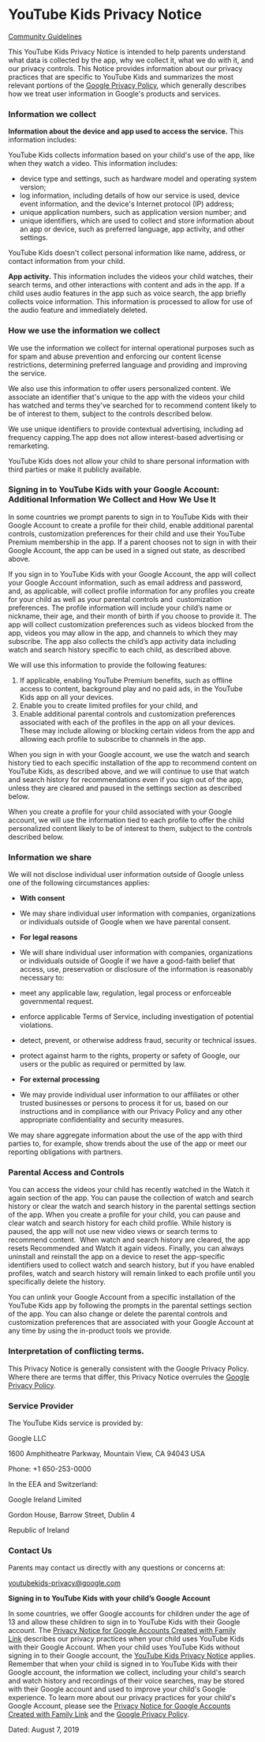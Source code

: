 YouTube Kids Privacy Notice
===========================

[Community Guidelines](https://www.youtube.com/t/community_guidelines)

This YouTube Kids Privacy Notice is intended to help parents understand what data is collected by the app, why we collect it, what we do with it, and our privacy controls. This Notice provides information about our privacy practices that are specific to YouTube Kids and summarizes the most relevant portions of the [Google Privacy Policy](https://www.google.com/policies/privacy/), which generally describes how we treat user information in Google's products and services.

### **Information we collect**

**Information about the device and app used to access the service.** This information includes:

YouTube Kids collects information based on your child's use of the app, like when they watch a video. This information includes:

* device type and settings, such as hardware model and operating system version;
* log information, including details of how our service is used, device event information, and the device's Internet protocol (IP) address;
* unique application numbers, such as application version number; and
* unique identifiers, which are used to collect and store information about an app or device, such as preferred language, app activity, and other settings.

YouTube Kids doesn't collect personal information like name, address, or contact information from your child.

**App activity.** This information includes the videos your child watches, their search terms, and other interactions with content and ads in the app. If a child uses audio features in the app such as voice search, the app briefly collects voice information. This information is processed to allow for use of the audio feature and immediately deleted.

### **How we use the information we collect**

We use the information we collect for internal operational purposes such as for spam and abuse prevention and enforcing our content license restrictions, determining preferred language and providing and improving the service.

We also use this information to offer users personalized content. We associate an identifier that's unique to the app with the videos your child has watched and terms they've searched for to recommend content likely to be of interest to them, subject to the controls described below.

We use unique identifiers to provide contextual advertising, including ad frequency capping.The app does not allow interest-based advertising or remarketing.

YouTube Kids does not allow your child to share personal information with third parties or make it publicly available.

### **Signing in to YouTube Kids with your Google Account: Additional Information We Collect and How We Use It**

In some countries we prompt parents to sign in to YouTube Kids with their Google Account to create a profile for their child, enable additional parental controls, customization preferences for their child and use their YouTube Premium membership in the app. If a parent chooses not to sign in with their Google Account, the app can be used in a signed out state, as described above.

If you sign in to YouTube Kids with your Google Account, the app will collect your Google Account information, such as email address and password, and, as applicable, will collect profile information for any profiles you create for your child as well as your parental controls and  customization preferences. The profile information will include your child’s name or nickname, their age, and their month of birth if you choose to provide it. The app will collect customization preferences such as videos blocked from the app, videos you may allow in the app, and channels to which they may subscribe. The app also collects the child’s app activity data including watch and search history specific to each child, as described above.

We will use this information to provide the following features:

1. If applicable, enabling YouTube Premium benefits, such as offline access to content, background play and no paid ads, in the YouTube Kids app on all your devices.
2. Enable you to create limited profiles for your child, and
3. Enable additional parental controls and customization preferences associated with each of the profiles in the app on all your devices. These may include allowing or blocking certain videos from the app and allowing each profile to subscribe to channels in the app.

When you sign in with your Google account, we use the watch and search history tied to each specific installation of the app to recommend content on YouTube Kids, as described above, and we will continue to use that watch and search history for recommendations even if you sign out of the app, unless they are cleared and paused in the settings section as described below.

When you create a profile for your child associated with your Google account, we will use the information tied to each profile to offer the child personalized content likely to be of interest to them, subject to the controls described below.

### **Information we share**

We will not disclose individual user information outside of Google unless one of the following circumstances applies:

* **With consent**
* We may share individual user information with companies, organizations or individuals outside of Google when we have parental consent.
* **For legal reasons**
* We will share individual user information with companies, organizations or individuals outside of Google if we have a good-faith belief that access, use, preservation or disclosure of the information is reasonably necessary to:

* meet any applicable law, regulation, legal process or enforceable governmental request.
* enforce applicable Terms of Service, including investigation of potential violations.
* detect, prevent, or otherwise address fraud, security or technical issues.
* protect against harm to the rights, property or safety of Google, our users or the public as required or permitted by law.

* **For external processing**
* We may provide individual user information to our affiliates or other trusted businesses or persons to process it for us, based on our instructions and in compliance with our Privacy Policy and any other appropriate confidentiality and security measures.

We may share aggregate information about the use of the app with third parties to, for example, show trends about the use of the app or meet our reporting obligations with partners.

### **Parental Access and Controls**

You can access the videos your child has recently watched in the Watch it again section of the app. You can pause the collection of watch and search history or clear the watch and search history in the parental settings section of the app. When you create a profile for your child, you can pause and clear watch and search history for each child profile. While history is paused, the app will not use new video views or search terms to recommend content.  When watch and search history are cleared, the app resets Recommended and Watch it again videos. Finally, you can always uninstall and reinstall the app on a device to reset the app-specific identifiers used to collect watch and search history, but if you have enabled profiles, watch and search history will remain linked to each profile until you specifically delete the history.

You can unlink your Google Account from a specific installation of the YouTube Kids app by following the prompts in the parental settings section of the app. You can also change or delete the parental controls and customization preferences that are associated with your Google Account at any time by using the in-product tools we provide.

### **Interpretation of conflicting terms.**

This Privacy Notice is generally consistent with the Google Privacy Policy. Where there are terms that differ, this Privacy Notice overrules the [Google Privacy Policy](https://www.google.com/policies/privacy/).

### **Service Provider**

The YouTube Kids service is provided by:

Google LLC

1600 Amphitheatre Parkway, Mountain View, CA 94043 USA

Phone: +1 650-253-0000

In the EEA and Switzerland:

Google Ireland Limited

Gordon House, Barrow Street, Dublin 4

Republic of Ireland

### **Contact Us**

Parents may contact us directly with any questions or concerns at:

[youtubekids-privacy@google.com](mailto:youtubekids-privacy@google.com)

**Signing in to YouTube Kids with your child’s Google Account**

In some countries, we offer Google accounts for children under the age of 13 and allow these children to sign in to YouTube Kids with their Google account. The [Privacy Notice for Google Accounts Created with Family Link](https://families.google.com/familylink/privacy/child-policy/) describes our privacy practices when your child uses YouTube Kids with their Google Account. When your child uses YouTube Kids without signing in to their Google account, the [YouTube Kids Privacy Notice](https://kids.youtube.com/privacynotice) applies. Remember that when your child is signed in to YouTube Kids with their Google account, the information we collect, including your child's search and watch history and recordings of their voice searches, may be stored with their Google account and used to improve your child's Google experience. To learn more about our privacy practices for your child's Google Account, please see the [Privacy Notice for Google Accounts Created with Family Link](https://families.google.com/familylink/privacy/child-policy/) and the [Google Privacy Policy](https://www.google.com/policies/privacy/).

Dated: August 7, 2019